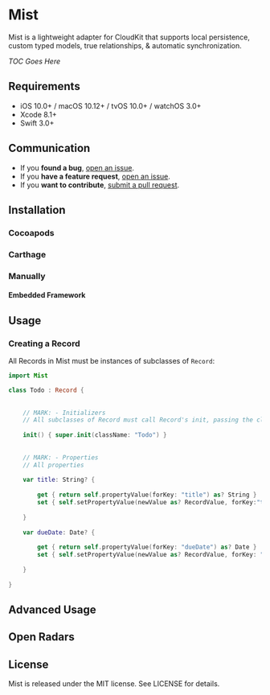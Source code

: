 # Mist

Mist is a lightweight adapter for CloudKit that supports local persistence, custom typed models, true relationships, & automatic synchronization.

*TOC Goes Here*

## Requirements
- iOS 10.0+ / macOS 10.12+ / tvOS 10.0+ / watchOS 3.0+
- Xcode 8.1+
- Swift 3.0+

## Communication
- If you **found a bug**, [open an issue](https://github.com/mmccroskey/Mist/issues/new).
- If you **have a feature request**, [open an issue](https://github.com/mmccroskey/Mist/issues/new).
- If you **want to contribute**, [submit a pull request](https://github.com/mmccroskey/Mist/pulls/new).

## Installation
### Cocoapods
### Carthage
### Manually
#### Embedded Framework

## Usage

### Creating a Record
All Records in Mist must be instances of subclasses of `Record`:

```swift
import Mist

class Todo : Record {
	
	
	// MARK: - Initializers
	// All subclasses of Record must call Record's init, passing the class name	
	
	init() { super.init(className: "Todo") }
	
	
	// MARK: - Properties
	// All properties 
	
	var title: String? {
		
		get { return self.propertyValue(forKey: "title") as? String }
		set { self.setPropertyValue(newValue as? RecordValue, forKey:"title") }
		
	}
    
    var dueDate: Date? {
        
        get { return self.propertyValue(forKey: "dueDate") as? Date }
        set { self.setPropertyValue(newValue as? RecordValue, forKey: "dueDate") }
        
    }
    
}

```

## Advanced Usage

## Open Radars

## License
Mist is released under the MIT license. See LICENSE for details.
